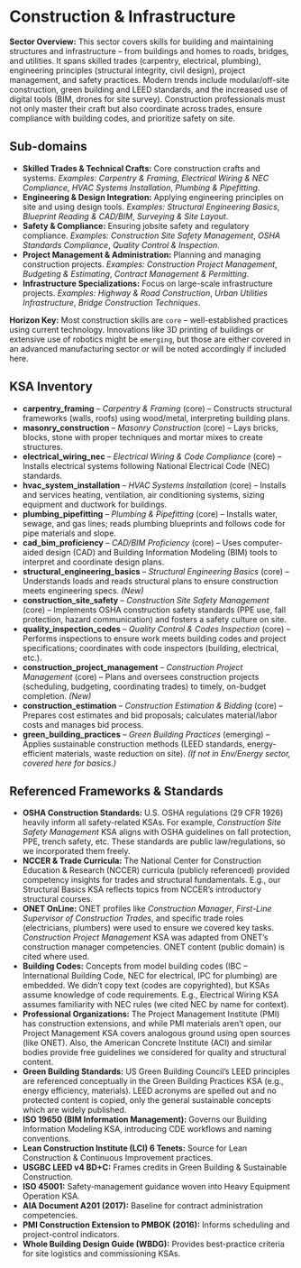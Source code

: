# Construction & Infrastructure

**Sector Overview:** This sector covers skills for building and maintaining structures and infrastructure – from buildings and homes to roads, bridges, and utilities. It spans skilled trades (carpentry, electrical, plumbing), engineering principles (structural integrity, civil design), project management, and safety practices. Modern trends include modular/off-site construction, green building and LEED standards, and the increased use of digital tools (BIM, drones for site survey). Construction professionals must not only master their craft but also coordinate across trades, ensure compliance with building codes, and prioritize safety on site.

## Sub-domains

- **Skilled Trades & Technical Crafts:** Core construction crafts and systems. *Examples:* *Carpentry & Framing*, *Electrical Wiring & NEC Compliance*, *HVAC Systems Installation*, *Plumbing & Pipefitting*.
- **Engineering & Design Integration:** Applying engineering principles on site and using design tools. *Examples:* *Structural Engineering Basics*, *Blueprint Reading & CAD/BIM*, *Surveying & Site Layout*.
- **Safety & Compliance:** Ensuring jobsite safety and regulatory compliance. *Examples:* *Construction Site Safety Management*, *OSHA Standards Compliance*, *Quality Control & Inspection*.
- **Project Management & Administration:** Planning and managing construction projects. *Examples:* *Construction Project Management*, *Budgeting & Estimating*, *Contract Management & Permitting*.
- **Infrastructure Specializations:** Focus on large-scale infrastructure projects. *Examples:* *Highway & Road Construction*, *Urban Utilities Infrastructure*, *Bridge Construction Techniques*.

**Horizon Key:** Most construction skills are `core` – well-established practices using current technology. Innovations like 3D printing of buildings or extensive use of robotics might be `emerging`, but those are either covered in an advanced manufacturing sector or will be noted accordingly if included here.

## KSA Inventory

- **carpentry_framing** – *Carpentry & Framing* (core) – Constructs structural frameworks (walls, roofs) using wood/metal, interpreting building plans.
- **masonry_construction** – *Masonry Construction* (core) – Lays bricks, blocks, stone with proper techniques and mortar mixes to create structures.
- **electrical_wiring_nec** – *Electrical Wiring & Code Compliance* (core) – Installs electrical systems following National Electrical Code (NEC) standards.
- **hvac_system_installation** – *HVAC Systems Installation* (core) – Installs and services heating, ventilation, air conditioning systems, sizing equipment and ductwork for buildings.
- **plumbing_pipefitting** – *Plumbing & Pipefitting* (core) – Installs water, sewage, and gas lines; reads plumbing blueprints and follows code for pipe materials and slope.
- **cad_bim_proficiency** – *CAD/BIM Proficiency* (core) – Uses computer-aided design (CAD) and Building Information Modeling (BIM) tools to interpret and coordinate design plans.
- **structural_engineering_basics** – *Structural Engineering Basics* (core) – Understands loads and reads structural plans to ensure construction meets engineering specs. *(New)*
- **construction_site_safety** – *Construction Site Safety Management* (core) – Implements OSHA construction safety standards (PPE use, fall protection, hazard communication) and fosters a safety culture on site.
- **quality_inspection_codes** – *Quality Control & Codes Inspection* (core) – Performs inspections to ensure work meets building codes and project specifications; coordinates with code inspectors (building, electrical, etc.).
- **construction_project_management** – *Construction Project Management* (core) – Plans and oversees construction projects (scheduling, budgeting, coordinating trades) to timely, on-budget completion. *(New)*
- **construction_estimation** – *Construction Estimation & Bidding* (core) – Prepares cost estimates and bid proposals; calculates material/labor costs and manages bid process.
- **green_building_practices** – *Green Building Practices* (emerging) – Applies sustainable construction methods (LEED standards, energy-efficient materials, waste reduction on site). *(If not in Env/Energy sector, covered here for basics.)*

## Referenced Frameworks & Standards

- **OSHA Construction Standards:** U.S. OSHA regulations (29 CFR 1926) heavily inform all safety-related KSAs. For example, *Construction Site Safety Management* KSA aligns with OSHA guidelines on fall protection, PPE, trench safety, etc. These standards are public law/regulations, so we incorporated them freely.
- **NCCER & Trade Curricula:** The National Center for Construction Education & Research (NCCER) curricula (publicly referenced) provided competency insights for trades and structural fundamentals. E.g., our Structural Basics KSA reflects topics from NCCER’s introductory structural courses.
- **ONET OnLine:** ONET profiles like *Construction Manager*, *First-Line Supervisor of Construction Trades*, and specific trade roles (electricians, plumbers) were used to ensure we covered key tasks. *Construction Project Management* KSA was adapted from ONET’s construction manager competencies. ONET content (public domain) is cited where used.
- **Building Codes:** Concepts from model building codes (IBC – International Building Code, NEC for electrical, IPC for plumbing) are embedded. We didn’t copy text (codes are copyrighted), but KSAs assume knowledge of code requirements. E.g., Electrical Wiring KSA assumes familiarity with NEC rules (we cited NEC by name for context).
- **Professional Organizations:** The Project Management Institute (PMI) has construction extensions, and while PMI materials aren’t open, our Project Management KSA covers analogous ground using open sources (like ONET). Also, the American Concrete Institute (ACI) and similar bodies provide free guidelines we considered for quality and structural content.
- **Green Building Standards:** US Green Building Council’s LEED principles are referenced conceptually in the Green Building Practices KSA (e.g., energy efficiency, materials). LEED acronyms are spelled out and no protected content is copied, only the general sustainable concepts which are widely published.
- **ISO 19650 (BIM Information Management):** Governs our Building Information Modeling KSA, introducing CDE workflows and naming conventions. 
- **Lean Construction Institute (LCI) 6 Tenets:** Source for Lean Construction & Continuous Improvement practices. 
- **USGBC LEED v4 BD+C:** Frames credits in Green Building & Sustainable Construction. 
- **ISO 45001:** Safety‐management guidance woven into Heavy Equipment Operation KSA. 
- **AIA Document A201 (2017):** Baseline for contract administration competencies. 
- **PMI Construction Extension to PMBOK (2016):** Informs scheduling and project-control indicators. 
- **Whole Building Design Guide (WBDG):** Provides best-practice criteria for site logistics and commissioning KSAs.
